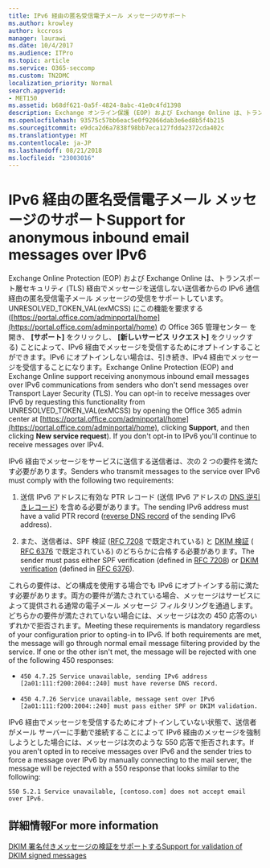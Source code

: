 ```yaml
---
title: IPv6 経由の匿名受信電子メール メッセージのサポート
ms.author: krowley
author: kccross
manager: laurawi
ms.date: 10/4/2017
ms.audience: ITPro
ms.topic: article
ms.service: O365-seccomp
ms.custom: TN2DMC
localization_priority: Normal
search.appverid:
- MET150
ms.assetid: b68df621-0a5f-4824-8abc-41e0c4fd1398
description: Exchange オンライン保護 (EOP) および Exchange Online は、トランスポート層セキュリティ (TLS) 経由でメッセージを送信しないユーザーの送信者からの IPv6 通信経由の匿名の受信電子メール メッセージの受信をサポートします。ことができますオプトイン UNRESOLVED_TOKEN_VAL(exMCSS) から Office 365 の管理センターを開くことでこの機能を要求することによって、IPv6 経由でメッセージを受信するhttps://portal.office.com/adminportal/home、サポートをクリックし、新しいサービス要求) します。しないに IPv6 の場合、IPv4 経由でメッセージを受信する続行するでしょう。
ms.openlocfilehash: 93575c57bb6eac5e0f92066dab3e6ed8b5f4b215
ms.sourcegitcommit: e9dca2d6a7838f98bb7eca127fdda2372cda402c
ms.translationtype: MT
ms.contentlocale: ja-JP
ms.lasthandoff: 08/21/2018
ms.locfileid: "23003016"
---
```

# <a name="support-for-anonymous-inbound-email-messages-over-ipv6"></a><span data-ttu-id="6bb5e-105">IPv6 経由の匿名受信電子メール メッセージのサポート</span><span class="sxs-lookup"><span data-stu-id="6bb5e-105">Support for anonymous inbound email messages over IPv6</span></span>

<span data-ttu-id="6bb5e-p102">Exchange Online Protection (EOP) および Exchange Online は、トランスポート層セキュリティ (TLS) 経由でメッセージを送信しない送信者からの IPv6 通信経由の匿名受信電子メール メッセージの受信をサポートしています。UNRESOLVED_TOKEN_VAL(exMCSS) にこの機能を要求する ([https://portal.office.com/adminportal/home](https://portal.office.com/adminportal/home) の Office 365 管理センター を開き、 **[サポート]** をクリックし、 **[新しいサービス リクエスト]** をクリックする) ことによって、IPv6 経由でメッセージを受信するためにオプトインすることができます。IPv6 にオプトインしない場合は、引き続き、IPv4 経由でメッセージを受信することになります。</span><span class="sxs-lookup"><span data-stu-id="6bb5e-p102">Exchange Online Protection (EOP) and Exchange Online support receiving anonymous inbound email messages over IPv6 communications from senders who don't send messages over Transport Layer Security (TLS). You can opt-in to receive messages over IPv6 by requesting this functionality from UNRESOLVED_TOKEN_VAL(exMCSS) by opening the Office 365 admin center at [https://portal.office.com/adminportal/home](https://portal.office.com/adminportal/home), clicking **Support**, and then clicking **New service request**). If you don't opt-in to IPv6 you'll continue to receive messages over IPv4.</span></span>
  
<span data-ttu-id="6bb5e-109">IPv6 経由でメッセージをサービスに送信する送信者は、次の 2 つの要件を満たす必要があります。</span><span class="sxs-lookup"><span data-stu-id="6bb5e-109">Senders who transmit messages to the service over IPv6 must comply with the following two requirements:</span></span>
  
1. <span data-ttu-id="6bb5e-110">送信 IPv6 アドレスに有効な PTR レコード (送信 IPv6 アドレスの [DNS 逆引きレコード](https://en.wikipedia.org/wiki/Reverse_DNS_lookup)) を含める必要があります。</span><span class="sxs-lookup"><span data-stu-id="6bb5e-110">The sending IPv6 address must have a valid PTR record ([reverse DNS record](https://en.wikipedia.org/wiki/Reverse_DNS_lookup) of the sending IPv6 address).</span></span> 
    
2. <span data-ttu-id="6bb5e-111">また、送信者は、SPF 検証 ([RFC 7208](https://tools.ietf.org/html/rfc7208) で既定されている) と [DKIM 検証](http://dkim.org/) ( [RFC 6376](https://www.rfc-editor.org/rfc/rfc6376.txt) で既定されている) のどちらかに合格する必要があります。</span><span class="sxs-lookup"><span data-stu-id="6bb5e-111">The sender must pass either SPF verification (defined in [RFC 7208](https://tools.ietf.org/html/rfc7208)) or [DKIM verification](http://dkim.org/) (defined in [RFC 6376](https://www.rfc-editor.org/rfc/rfc6376.txt)).</span></span>
    
<span data-ttu-id="6bb5e-p103">これらの要件は、どの構成を使用する場合でも IPv6 にオプトインする前に満たす必要があります。両方の要件が満たされている場合、メッセージはサービスによって提供される通常の電子メール メッセージ フィルタリングを通過します。どちらかの要件が満たされていない場合には、メッセージは次の 450 応答のいずれかで拒否されます。</span><span class="sxs-lookup"><span data-stu-id="6bb5e-p103">Meeting these requirements is mandatory regardless of your configuration prior to opting-in to IPv6. If both requirements are met, the message will go through normal email message filtering provided by the service. If one or the other isn't met, the message will be rejected with one of the following 450 responses:</span></span>
  
-  `450 4.7.25 Service unavailable, sending IPv6 address [2a01:111:f200:2004::240] must have reverse DNS record.`
    
-  `450 4.7.26 Service unavailable, message sent over IPv6 [2a01:111:f200:2004::240] must pass either SPF or DKIM validation.`
    
<span data-ttu-id="6bb5e-115">IPv6 経由でメッセージを受信するためにオプトインしていない状態で、送信者がメール サーバーに手動で接続することによって IPv6 経由のメッセージを強制しようとした場合には、メッセージは次のような 550 応答で拒否されます。</span><span class="sxs-lookup"><span data-stu-id="6bb5e-115">If you aren't opted in to receive messages over IPv6 and the sender tries to force a message over IPv6 by manually connecting to the mail server, the message will be rejected with a 550 response that looks similar to the following:</span></span>
  
 `550 5.2.1 Service unavailable, [contoso.com] does not accept email over IPv6.`
  
## <a name="for-more-information"></a><span data-ttu-id="6bb5e-116">詳細情報</span><span class="sxs-lookup"><span data-stu-id="6bb5e-116">For more information</span></span>

[<span data-ttu-id="6bb5e-117">DKIM 署名付きメッセージの検証をサポートする</span><span class="sxs-lookup"><span data-stu-id="6bb5e-117">Support for validation of DKIM signed messages</span></span>](support-for-validation-of-dkim-signed-messages.md)
  


